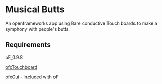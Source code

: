 # Musical Butts

An openframeworks app using Bare conductive Touch boards to make a symphony with people's butts.

## Requirements

oF_0.9.8

[ofxTouchboard](https://github.com/elaye/ofxTouchBoard)

ofxGui - included with oF
